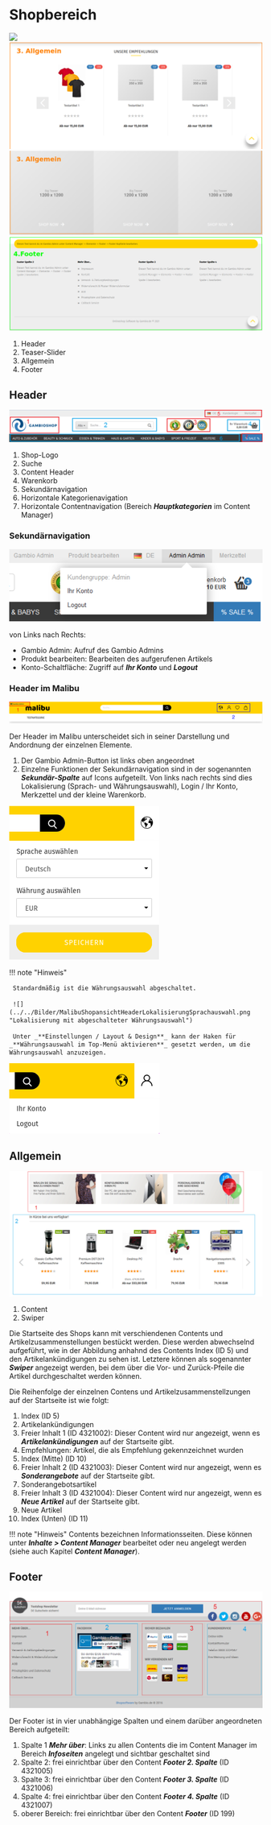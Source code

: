# Shopbereich
![](../../Bilder/Shopbereich01.png"Shopbereich")
![](../../Bilder/Shopbereich02_.png)
![](../../Bilder/Shopbereich03_.png)
![](../../Bilder/Shopbereich04.png)


1.  Header
2.  Teaser-Slider
3.  Allgemein
4.  Footer

## Header 

![](../../Bilder/Abb009_Header_.png "Header des Shopbereichs")

1.  Shop-Logo
2.  Suche
3.  Content Header
4.  Warenkorb
5.  Sekundärnavigation
6.  Horizontale Kategorienavigation
7.  Horizontale Contentnavigation \(Bereich _**Hauptkategorien**_ im Content Manager\)

### Sekundärnavigation 

![](../../Bilder/Abb010_Sekundaernavigation.png "Sekundärnavigation")

von Links nach Rechts:

-   Gambio Admin: Aufruf des Gambio Admins
-   Produkt bearbeiten: Bearbeiten des aufgerufenen Artikels
-   Konto-Schaltfläche: Zugriff auf _**Ihr Konto**_ und _**Logout**_

### Header im Malibu

![](../../Bilder/MalibuShopansichtHeader.png "Header im Malibu")

Der Header im Malibu unterscheidet sich in seiner Darstellung und Andordnung der einzelnen Elemente.

1.  Der Gambio Admin-Button ist links oben angeordnet
2.  Einzelne Funktionen der Sekundärnavigation sind in der sogenannten _**Sekundär-Spalte**_ auf Icons aufgeteilt. Von links nach rechts sind dies Lokalisierung \(Sprach- und Währungsauswahl\), Login / Ihr Konto, Merkzettel und der kleine Warenkorb.

![](../../Bilder/MalibuShopansichtHeaderLokalisierungSprachauswahlWaehrungsauswahl.png "Ausgeklappte Lokalisierung")

!!! note "Hinweis"

	 Standardmäßig ist die Währungsauswahl abgeschaltet.

	 ![](../../Bilder/MalibuShopansichtHeaderLokalisierungSprachauswahl.png "Lokalisierung mit abgeschalteter Währungsauswahl")

	 Unter _**Einstellungen / Layout & Design**_ kann der Haken für _**Währungsauswahl im Top-Menü aktivieren**_ gesetzt werden, um die Währungsauswahl anzuzeigen.

![](../../Bilder/MalibuShopansichtHeaderMeinKonto.png "Aufgeklapptes Konto-Dropdown nach dem Anmelden")

## Allgemein 

![](../../Bilder/Abb011_ShopbereichSwiper_.png "Allgemeiner Shop-Bereich")

1.  Content
2.  Swiper

Die Startseite des Shops kann mit verschiendenen Contents und Artikelzusammenstellungen bestückt werden. Diese werden abwechselnd aufgeführt, wie in der Abbildung anhahnd des Contents Index \(ID 5\) und den Artikelankündigungen zu sehen ist. Letztere können als sogenannter _**Swiper**_ angezeigt werden, bei dem über die Vor- und Zurück-Pfeile die Artikel durchgeschaltet werden können.

Die Reihenfolge der einzelnen Contens und Artikelzusammenstellzungen auf der Startseite ist wie folgt:

1.  Index \(ID 5\)
2.  Artikelankündigungen
3.  Freier Inhalt 1 \(ID 4321002\): Dieser Content wird nur angezeigt, wenn es _**Artikelankündigungen**_ auf der Startseite gibt.
4.  Empfehlungen: Artikel, die als Empfehlung gekennzeichnet wurden
5.  Index \(Mitte\) \(ID 10\)
6.  Freier Inhalt 2 \(ID 4321003\): Dieser Content wird nur angezeigt, wenn es _**Sonderangebote**_ auf der Startseite gibt.
7.  Sonderangebotsartikel
8.  Freier Inhalt 3 \(ID 4321004\): Dieser Content wird nur angezeigt, wenn es _**Neue Artikel**_ auf der Startseite gibt.
9.  Neue Artikel
10. Index \(Unten\) \(ID 11\)

!!! note "Hinweis" 
	 Contents bezeichnen Informationsseiten. Diese können unter _**Inhalte \> Content Manager**_ bearbeitet oder neu angelegt werden \(siehe auch Kapitel _**Content Manager**_\).

## Footer

![](../../Bilder/Abb012_Footer_.png "Footer")

Der Footer ist in vier unabhängige Spalten und einem darüber angeordneten Bereich aufgeteilt:

1.  Spalte 1 _**Mehr über**_: Links zu allen Contents die im Content Manager im Bereich _**Infoseiten**_ angelegt und sichtbar geschaltet sind
2.  Spalte 2: frei einrichtbar über den Content _**Footer 2. Spalte**_ \(ID 4321005\)
3.  Spalte 3: frei einrichtbar über den Content _**Footer 3. Spalte**_ \(ID 4321006\)
4.  Spalte 4: frei einrichtbar über den Content _**Footer 4. Spalte**_ \(ID 4321007\)
5.  oberer Bereich: frei einrichtbar über den Content _**Footer**_ \(ID 199\)





